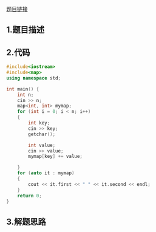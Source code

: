 

[题目链接](https://www.nowcoder.com/practice/de044e89123f4a7482bd2b214a685201?tpId=37&&tqId=21231&rp=1&ru=/ta/huawei&qru=/ta/huawei/question-ranking)

## 1.题目描述



## 2.代码

```cpp
#include<iostream>
#include<map>
using namespace std;

int main() {
	int n;
	cin >> n;
	map<int, int> mymap;
	for (int i = 0; i < n; i++)
	{
		int key;
		cin >> key;
		getchar();

		int value;
		cin >> value;
		mymap[key] += value;

	}
	for (auto it : mymap)
	{
		cout << it.first << " " << it.second << endl;
	}
	return 0;
}
```



## 3.解题思路

